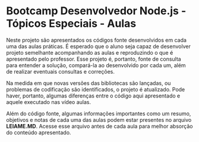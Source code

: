 # Bootcamp Desenvolvedor Node.js - Tópicos Especiais - Aulas
Neste projeto são apresentados os códigos fonte desenvolvidos em cada uma das aulas práticas. É esperado que o aluno seja capaz de desenvolver projeto semelhante acompanhando as aulas e reproduzindo o que é apresentado pelo professor. Esse projeto é, portanto, fonte de consulta para entender a solução, compará-la ao desenvolvido por cada um, além de realizar eventuais consultas e correções.

Na medida em que novas versões das bibliotecas são lançadas, ou problemas de codificação são identificados, o projeto é atualizado. Pode haver, portanto, algumas diferenças entre o código aqui apresentado e aquele executado nas vídeo aulas.

Além do código fonte, algumas informações importantes como um resumo, objetivos e notas de cada uma das aulas podem estar presentes no arquivo **LEIAME.MD**. Acesse esse arquivo antes de cada aula para melhor absorção do conteúdo apresentado.
